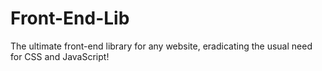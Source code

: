 # Front-End-Lib
 The ultimate front-end library for any website, eradicating the usual need for CSS and JavaScript!
